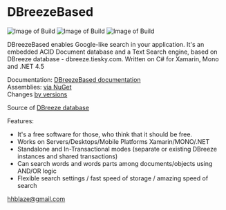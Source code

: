 DBreezeBased
=====================
![Image of Build](https://img.shields.io/badge/DBreezeBased-stable%20version%201.021-3399FF.svg) 
![Image of Build](https://img.shields.io/badge/License-BSD%203,%20FOSS-FC0574.svg) 
![Image of Build](https://img.shields.io/badge/Powered%20by-tiesky.com-1883F5.svg)

DBreezeBased enables Google-like search in your application. It's an embedded ACID Document database and a Text Search engine, based on DBreeze database - dbreeze.tiesky.com. Written on C# for Xamarin, Mono and .NET 4.5


Documentation: <a href = 'https://docs.google.com/document/d/1YHhu9bteua50YEY1sZNv9VlQfypiQe7buRb7z8-FLyg/pub'  target='_blank'>DBreezeBased documentation</a>
</br> 
Assemblies: <a href = 'https://www.nuget.org/packages/DBreezeBased/'  target='_blank'>via NuGet</a> 
</br>
Changes <a href = 'https://docs.google.com/document/d/1_hbp6q2ivqmHOyroZwMvghIzUQsuCE3OcA5rPaDYBx4/pub'  target='_blank'>by versions</a>


Source of <a href = 'https://github.com/hhblaze/DBreeze'  target='_blank'>DBreeze database</a>


Features:

- It's a free software for those, who think that it should be free.
- Works on Servers/Desktops/Mobile Platforms Xamarin/MONO/.NET
- Standalone and In-Transactional modes (separate or existing DBreeze instances and shared transactions)
- Can search words and words parts among documents/objects using AND/OR logic
- Flexible search settings / fast speed of storage / amazing speed of search


hhblaze@gmail.com
